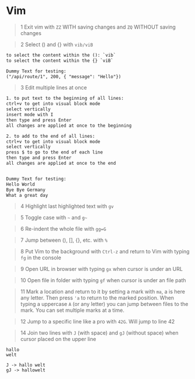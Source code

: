 # Vim

> 1 Exit vim with `ZZ` WITH saving changes and `ZQ` WITHOUT saving changes

> 2 Select () and {} with `vib/viB`

```txt
to select the content within the (): `vib`
to select the content within the {} `viB`

Dummy Text for testing:
("/api/route/1", 200, { "message": "Hello"})
```

> 3 Edit multiple lines at once

```txt
1. to put text to the beginning of all lines:
ctrl+v to get into visual block mode
select vertically
insert mode with I
then type and press Enter
all changes are applied at once to the beginning

2. to add to the end of all lines:
ctrl+v to get into visual block mode
select vertically
press $ to go to the end of each line
then type and press Enter
all changes are applied at once to the end


Dummy Text for testing:
Hello World
Bye Bye Germany
What a great day
```

> 4 Highlight last highlighted text with `gv`

> 5 Toggle case with `~` and `g~`

> 6 Re-indent the whole file with `gg=G`

> 7 Jump between (), [], {}, etc. with `%`

> 8 Put Vim to the background with `Ctrl-z` and return to Vim with typing `fg` in the console

> 9 Open URL in browser with typing `gx` when cursor is under an URL

> 10 Open file in folder with typing `gf` when cursor is under an file path

> 11 Mark a location and return to it by setting a mark with `ma`, a is here any letter. Then press `'a` to return to the marked position. When typing a uppercase `A` (or any letter) you can jump between files to the mark. You can set multiple marks at a time.

> 12 Jump to a specific line like a pro with `42G`. Will jump to line 42

> 14 Join two lines with `J` (with space) and `gJ` (without space) when cursor placed on the upper line

```text
hallo
welt

J -> hallo welt
gJ -> hallowelt
```
